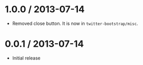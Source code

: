 
1.0.0 / 2013-07-14
==================

 * Removed close button.  It is now in `twitter-bootstrap/misc`.

0.0.1 / 2013-07-14
==================

 * Initial release
